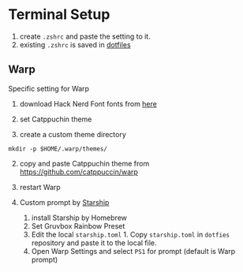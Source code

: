 # Terminal Setup

1. create `.zshrc` and paste the setting to it.
  1. existing `.zshrc` is saved in [dotfiles](https://github.com/mugayoshi/dotfiles)


## Warp
Specific setting for Warp

1. download Hack Nerd Font fonts from [here](https://www.nerdfonts.com/font-downloads)

2. set Catppuchin theme
  1. create a custom theme directory
  ```
  mkdir -p $HOME/.warp/themes/
  ```
  2. copy and paste Catppuchin theme from https://github.com/catppuccin/warp
  3. restart Warp

  4. Custom prompt by [Starship](https://starship.rs/guide/)
        1. install Starship by Homebrew
      2. Set Gruvbox Rainbow Preset
      3. Edit the local `starship.toml`
                1. Copy `starship.toml` in `dotfies` repository and paste it to the local file.
      4. Open Warp Settings and select `PS1` for prompt (default is Warp prompt)
